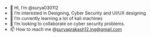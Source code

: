 - 👋 Hi, I’m @surya030112
- 👀 I’m interested in Designing, Cyber Security and UI/UX designing
- 🌱 I’m currently learning a lot of kali machines
- 💞️ I’m looking to collaborate on cyber security problems.
- 📫 How to reach me @suryaprakash12.ing@gmail.com

<!---
surya030112/surya030112 is a ✨ special ✨ repository because its `README.md` (this file) appears on your GitHub profile.
You can click the Preview link to take a look at your changes.
--->
